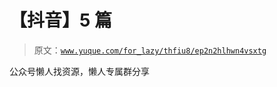 # 【抖音】5 篇

> 原文：[`www.yuque.com/for_lazy/thfiu8/ep2n2hlhwn4vsxtg`](https://www.yuque.com/for_lazy/thfiu8/ep2n2hlhwn4vsxtg)

公众号懒人找资源，懒人专属群分享